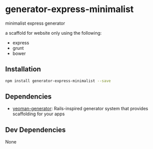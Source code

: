 # generator-express-minimalist 

minimalist express generator

a scaffold for website only using the following:
- express
- grunt
- bower

## Installation

```sh
npm install generator-express-minimalist --save
```



## Dependencies

- [yeoman-generator](https://github.com/yeoman/generator): Rails-inspired generator system that provides scaffolding for your apps

## Dev Dependencies


None


